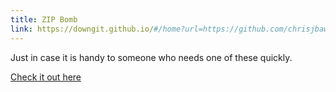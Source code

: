 ```yaml
---
title: ZIP Bomb
link: https://downgit.github.io/#/home?url=https://github.com/chrisjbawden/chrisjbawden.github.io/blob/master/projects/10G.gzip
---
```


Just in case it is handy to someone who needs one of these quickly.

[Check it out here](https://downgit.github.io/#/home?url=https://github.com/chrisjbawden/chrisjbawden.github.io/blob/master/projects/10G.gzip)

